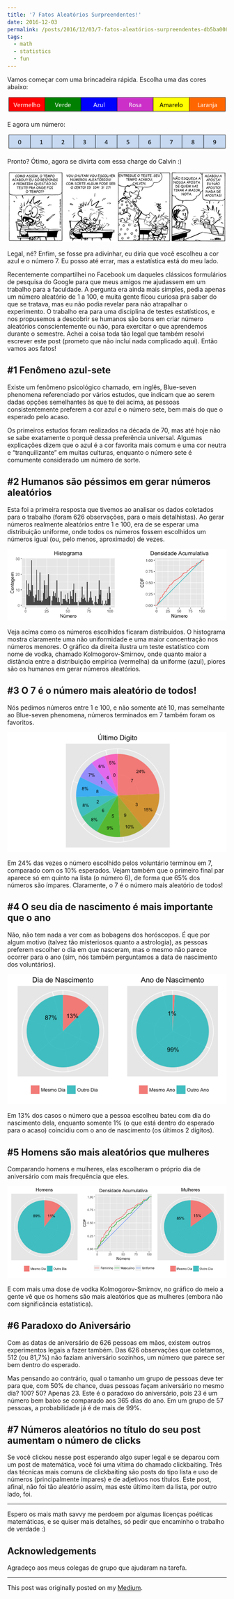 ```yaml
---
title: '7 Fatos Aleatórios Surpreendentes!'
date: 2016-12-03
permalink: /posts/2016/12/03/7-fatos-aleatórios-surpreendentes-db5ba0084950
tags:
  - math
  - statistics
  - fun
---
```


Vamos começar com uma brincadeira rápida. Escolha uma das cores abaixo:

![Choose a color](/images/p1-cores.png)

E agora um número:

![Choose a number](/images/p1-numeros.png)

Pronto? Ótimo, agora se divirta com essa charge do Calvin :)

![Charge](/images/p1-charge.gif)

Legal, né? Enfim, se fosse pra adivinhar, eu diria que você escolheu a cor azul e o número 7. Eu posso até errar, mas a estatística está do meu lado.

Recentemente compartilhei no Facebook um daqueles clássicos formulários de pesquisa do Google para que meus amigos me ajudassem em um trabalho para a faculdade. A pergunta era ainda mais simples, pedia apenas um número aleatório de 1 a 100, e muita gente ficou curiosa pra saber do que se tratava, mas eu não podia revelar para não atrapalhar o experimento. O trabalho era para uma disciplina de testes estatísticos, e nos propusemos a descobrir se humanos são bons em criar número aleatórios conscientemente ou não, para exercitar o que aprendemos durante o semestre. Achei a coisa toda tão legal que também resolvi escrever este post (prometo que não incluí nada complicado aqui). Então vamos aos fatos!

#1 Fenômeno azul-sete
------
Existe um fenômeno psicológico chamado, em inglês, Blue-seven phenomena referenciado por vários estudos, que indicam que ao serem dadas opções semelhantes às que te dei acima, as pessoas consistentemente preferem a cor azul e o número sete, bem mais do que o esperado pelo acaso.

Os primeiros estudos foram realizados na década de 70, mas até hoje não se sabe exatamente o porquê dessa preferência universal. Algumas explicações dizem que o azul é a cor favorita mais comum e uma cor neutra e “tranquilizante” em muitas culturas, enquanto o número sete é comumente considerado um número de sorte.

#2 Humanos são péssimos em gerar números aleatórios
------
Esta foi a primeira resposta que tivemos ao analisar os dados coletados para o trabalho (foram 626 observações, para o mais detalhistas). Ao gerar números realmente aleatórios entre 1 e 100, era de se esperar uma distribuição uniforme, onde todos os números fossem escolhidos um números igual (ou, pelo menos, aproximado) de vezes.

![Distribuição dos números](/images/p1-g1.png)

Veja acima como os números escolhidos ficaram distribuídos. O histograma mostra claramente uma não uniformidade e uma maior concentração nos números menores. O gráfico da direita ilustra um teste estatístico com nome de vodka, chamado Kolmogorov-Smirnov, onde quanto maior a distância entre a distribuição empírica (vermelha) da uniforme (azul), piores são os humanos em gerar números aleatórios.

#3 O 7 é o número mais aleatório de todos!
------
Nós pedimos números entre 1 e 100, e não somente até 10, mas semelhante ao Blue-seven phenomena, números terminados em 7 também foram os favoritos.

![Últimos dígito](/images/p1-g2.png)

Em 24% das vezes o número escolhido pelos voluntário terminou em 7, comparado com os 10% esperados. Vejam também que o primeiro final par aparece só em quinto na lista (o número 6), de forma que 65% dos números são ímpares. Claramente, o 7 é o número mais aleatório de todos!

#4 O seu dia de nascimento é mais importante que o ano
------
Não, não tem nada a ver com as bobagens dos horóscopos. É que por algum motivo (talvez tão misteriosos quanto a astrologia), as pessoas preferem escolher o dia em que nasceram, mas o mesmo não parece ocorrer para o ano (sim, nós também perguntamos a data de nascimento dos voluntários).

![Relação com as datas](/images/p1-g3.png)

Em 13% dos casos o número que a pessoa escolheu bateu com dia do nascimento dela, enquanto somente 1% (o que está dentro do esperado para o acaso) coincidiu com o ano de nascimento (os últimos 2 dígitos).

#5 Homens são mais aleatórios que mulheres
------
Comparando homens e mulheres, elas escolheram o próprio dia de aniversário com mais frequência que eles.


![Gênero](/images/p1-g4.png)

E com mais uma dose de vodka Kolmogorov-Smirnov, no gráfico do meio a gente vê que os homens são mais aleatórios que as mulheres (embora não com significância estatística).

#6 Paradoxo do Aniversário
------
Com as datas de aniversário de 626 pessoas em mãos, existem outros experimentos legais a fazer também. Das 626 observações que coletamos, 512 (ou 81,7%) não faziam aniversário sozinhos, um número que parece ser bem dentro do esperado.

Mas pensando ao contrário, qual o tamanho um grupo de pessoas deve ter para que, com 50% de chance, duas pessoas façam aniversário no mesmo dia? 100? 50? Apenas 23. Este é o paradoxo do aniversário, pois 23 é um número bem baixo se comparado aos 365 dias do ano. Em um grupo de 57 pessoas, a probabilidade já é de mais de 99%.

#7 Números aleatórios no título do seu post aumentam o número de clicks
------
Se você clickou nesse post esperando algo super legal e se deparou com um post de matemática, você foi uma vítima do chamado clickbaiting. Três das técnicas mais comuns de clickbaiting são posts do tipo lista e uso de números (principalmente ímpares) e de adjetivos nos títulos. Este post, afinal, não foi tão aleatório assim, mas este último item da lista, por outro lado, foi.

-----

Espero os mais math savvy me perdoem por algumas licenças poéticas matemáticas, e se quiser mais detalhes, só pedir que encaminho o trabalho de verdade :)

Acknowledgements
------
Agradeço aos meus colegas de grupo que ajudaram na tarefa.

-----

This post was originally posted on my [Medium](https://medium.com/@akionakas/7-fatos-aleat%C3%B3rios-surpreendentes-db5ba0084950).